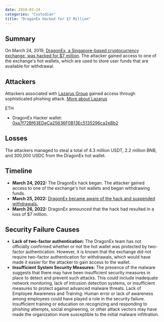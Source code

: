 ```yaml
---
date: 2019-03-24
categories: "Custodian"
title: "DragonEx Hacked for $7 Million"
---
```


## Summary

On March 24, 2019, [DragonEx, a Singapore-based cryptocurrency exchange, was hacked for $7 million](https://www.coindesk.com/markets/2019/03/26/singapore-based-crypto-exchange-dragonex-has-been-hacked/). The attacker gained access to one of the exchange's hot wallets, which are used to store user funds that are available for withdrawal.

## Attackers

Attackers associated with [Lazarus Group](https://bitcoinmagazine.com/culture/lazarus-hacker-group-continues-target-crypto-using-faked-trading-software) gained access through sophisticated phishing attack. [More about Lazarus](https://go.chainalysis.com/rs/503-FAP-074/images/2020-Crypto-Crime-Report.pdf)

ETH 
- DragonEx Hacker wallet: [0xa7f72Bf63EDeCa25636F0B13Ec5135296ca2eBb2](https://etherscan.io/address/0xa7f72Bf63EDeCa25636F0B13Ec5135296ca2eBb2)

## Losses

The attackers managed to steal a total of 4.3 million USDT, 2.2 million BNB, and 300,000 USDC from the DragonEx hot wallet. 

## Timeline

- **March 24, 2022:** The DragonEx hack began. The attacker gained access to one of the exchange's hot wallets and began withdrawing funds.
- **March 25, 2022:** [DragonEx became aware of the hack and suspended withdrawals.](https://t.me/DragonEx_EN/50126)
- **March 26, 2022:** DragonEx announced that the hack had resulted in a loss of $7 million.

## Security Failure Causes

- **Lack of two-factor authentication:** The DragonEx team has not officially confirmed whether or not the hot wallet was protected by two-factor authentication. However, it is known that the exchange did not require two-factor authentication for withdrawals, which would have made it easier for the attacker to gain access to the wallet.
- **Insufficient System Security Measures:** The presence of the malware suggests that there may have been insufficient security measures in place to detect and prevent such attacks. This could include inadequate network monitoring, lack of intrusion detection systems, or insufficient measures to protect against advanced malware threats. Lack of Employee Awareness and Training: Human error or lack of awareness among employees could have played a role in the security failure. Insufficient training or education on recognizing and responding to phishing attempts, social engineering, or other attack vectors may have made the organization more susceptible to the initial malware infiltration.
